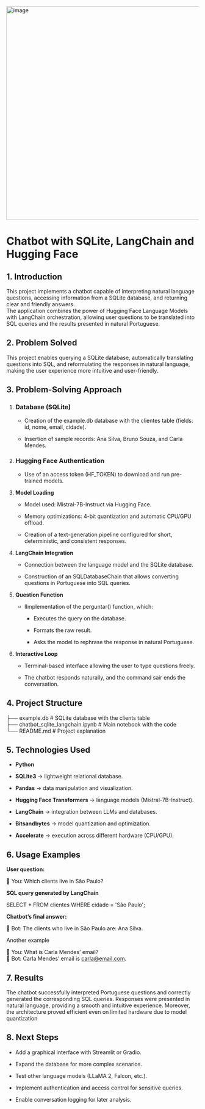 <img width="832" height="560" alt="image" src="https://github.com/user-attachments/assets/bff77bf9-bb43-4e2d-beff-8cd1c263e30b" />

# **Chatbot with SQLite, LangChain and Hugging Face**

## **1\. Introduction**

This project implements a chatbot capable of interpreting natural language questions, accessing information from a SQLite database, and returning clear and friendly answers.  
The application combines the power of Hugging Face Language Models with LangChain orchestration, allowing user questions to be translated into SQL queries and the results presented in natural Portuguese.

## **2\. Problem Solved**

This project enables querying a SQLite database, automatically translating questions into SQL, and reformulating the responses in natural language, making the user experience more intuitive and user-friendly.

## **3\. Problem-Solving Approach**

1. ### **Database (SQLite)**

   * Creation of the example.db database with the clientes table (fields: id, nome, email, cidade).

   * Insertion of sample records: Ana Silva, Bruno Souza, and Carla Mendes.

2. ### **Hugging Face Authentication**

   * Use of an access token (HF\_TOKEN) to download and run pre-trained models.

3. **Model Loading**

   * Model used: Mistral-7B-Instruct via Hugging Face.

   * Memory optimizations: 4-bit quantization and automatic CPU/GPU offload.

   * Creation of a text-generation pipeline configured for short, deterministic, and consistent responses.  
       
4. **LangChain Integration**

   * Connection between the language model and the SQLite database.

   * Construction of an SQLDatabaseChain that allows converting questions in Portuguese into SQL queries.

5. **Question Function**

   * IImplementation of the perguntar() function, which:  
     * Executes the query on the database.

     * Formats the raw result.

     * Asks the model to rephrase the response in natural Portuguese.

6. **Interactive Loop**

   * Terminal-based interface allowing the user to type questions freely.

   * The chatbot responds naturally, and the command sair ends the conversation.

## **4\. Project Structure**

├── example.db                           \# SQLite database with the clients table    
├── chatbot\_sqlite\_langchain.ipynb       \# Main notebook with the code  
└── README.md                            \# Project explanation

## **5\. Technologies Used**

* **Python** 

* **SQLite3** → lightweight relational database.

* **Pandas** → data manipulation and visualization.

* **Hugging Face Transformers** → language models (Mistral-7B-Instruct).

* **LangChain** → integration between LLMs and databases.

* **Bitsandbytes** → model quantization and optimization.

* **Accelerate** → execution across different hardware (CPU/GPU).

## **6\. Usage Examples**

**User question:**

🧑 You: Which clients live in São Paulo?

**SQL query generated by LangChain**

SELECT \* FROM clientes WHERE cidade \= 'São Paulo';

**Chatbot’s final answer:**

🤖 Bot: The clients who live in São Paulo are: Ana Silva.

Another example

🧑 You: What is Carla Mendes’ email?  
🤖 Bot: Carla Mendes’ email is carla@email.com.

## **7\. Results**

The chatbot successfully interpreted Portuguese questions and correctly generated the corresponding SQL queries. Responses were presented in natural language, providing a smooth and intuitive experience. Moreover, the architecture proved efficient even on limited hardware due to model quantization

## **8\. Next Steps**

* Add a graphical interface with Streamlit or Gradio.

* Expand the database for more complex scenarios.

* Test other language models (LLaMA 2, Falcon, etc.).

* Implement authentication and access control for sensitive queries.

* Enable conversation logging for later analysis.


